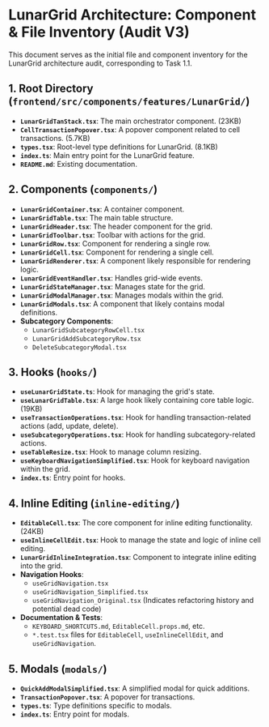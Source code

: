 # LunarGrid Architecture: Component & File Inventory (Audit V3)

This document serves as the initial file and component inventory for the LunarGrid architecture audit, corresponding to Task 1.1.

## 1. Root Directory (`frontend/src/components/features/LunarGrid/`)

-   **`LunarGridTanStack.tsx`**: The main orchestrator component. (23KB)
-   **`CellTransactionPopover.tsx`**: A popover component related to cell transactions. (5.7KB)
-   **`types.tsx`**: Root-level type definitions for LunarGrid. (8.1KB)
-   **`index.ts`**: Main entry point for the LunarGrid feature.
-   **`README.md`**: Existing documentation.

## 2. Components (`components/`)

-   **`LunarGridContainer.tsx`**: A container component.
-   **`LunarGridTable.tsx`**: The main table structure.
-   **`LunarGridHeader.tsx`**: The header component for the grid.
-   **`LunarGridToolbar.tsx`**: Toolbar with actions for the grid.
-   **`LunarGridRow.tsx`**: Component for rendering a single row.
-   **`LunarGridCell.tsx`**: Component for rendering a single cell.
-   **`LunarGridRenderer.tsx`**: A component likely responsible for rendering logic.
-   **`LunarGridEventHandler.tsx`**: Handles grid-wide events.
-   **`LunarGridStateManager.tsx`**: Manages state for the grid.
-   **`LunarGridModalManager.tsx`**: Manages modals within the grid.
-   **`LunarGridModals.tsx`**: A component that likely contains modal definitions.
-   **Subcategory Components**:
    -   `LunarGridSubcategoryRowCell.tsx`
    -   `LunarGridAddSubcategoryRow.tsx`
    -   `DeleteSubcategoryModal.tsx`

## 3. Hooks (`hooks/`)

-   **`useLunarGridState.ts`**: Hook for managing the grid's state.
-   **`useLunarGridTable.tsx`**: A large hook likely containing core table logic. (19KB)
-   **`useTransactionOperations.tsx`**: Hook for handling transaction-related actions (add, update, delete).
-   **`useSubcategoryOperations.tsx`**: Hook for handling subcategory-related actions.
-   **`useTableResize.tsx`**: Hook to manage column resizing.
-   **`useKeyboardNavigationSimplified.tsx`**: Hook for keyboard navigation within the grid.
-   **`index.ts`**: Entry point for hooks.

## 4. Inline Editing (`inline-editing/`)

-   **`EditableCell.tsx`**: The core component for inline editing functionality. (24KB)
-   **`useInlineCellEdit.tsx`**: Hook to manage the state and logic of inline cell editing.
-   **`LunarGridInlineIntegration.tsx`**: Component to integrate inline editing into the grid.
-   **Navigation Hooks**:
    -   `useGridNavigation.tsx`
    -   `useGridNavigation_Simplified.tsx`
    -   `useGridNavigation_Original.tsx` (Indicates refactoring history and potential dead code)
-   **Documentation & Tests**:
    -   `KEYBOARD_SHORTCUTS.md`, `EditableCell.props.md`, etc.
    -   `*.test.tsx` files for `EditableCell`, `useInlineCellEdit`, and `useGridNavigation`.

## 5. Modals (`modals/`)

-   **`QuickAddModalSimplified.tsx`**: A simplified modal for quick additions.
-   **`TransactionPopover.tsx`**: A popover for transactions.
-   **`types.ts`**: Type definitions specific to modals.
-   **`index.ts`**: Entry point for modals. 